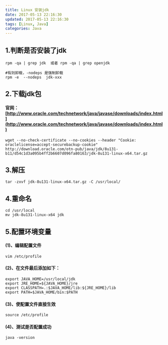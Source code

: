 ```yaml
---
title: Linux 安装jdk
date: 2017-05-13 22:16:30
updated: 2017-05-13 22:16:30
tags: [Linux, Java]
categories: Java
---
```

## 1.判断是否安装了jdk
```
rpm -qa | grep jdk  或者 rpm -qa | grep openjdk

#有则卸载，-nodeps 是强制卸载
rpm -e  --nodeps  jdk-xxx
```
## 2.下载jdk包
#### 官网：[http://www.oracle.com/technetwork/java/javase/downloads/index.html](http://www.oracle.com/technetwork/java/javase/downloads/index.html)
```
wget --no-check-certificate --no-cookies --header "Cookie: oraclelicense=accept-securebackup-cookie" http://download.oracle.com/otn-pub/java/jdk/8u131-b11/d54c1d3a095b4ff2b6607d096fa80163/jdk-8u131-linux-x64.tar.gz
```
## 3.解压
```
tar -zxvf jdk-8u131-linux-x64.tar.gz -C /usr/local/ 
```
## 4.重命名
```
cd /usr/local
mv jdk-8u131-linux-x64 jdk
```
## 5.配置环境变量
#### (1)、编辑配置文件
```
vim /etc/profile
```
#### (2)、在文件最后添加如下：
```
export JAVA_HOME=/usr/local/jdk
export JRE_HOME=${JAVA_HOME}/jre
export CLASSPATH=.:$JAVA_HOME/lib:${JRE_HOME}/lib
export PATH=$JAVA_HOME/bin:$PATH
```
#### (3)、使配置文件直接生效
```
source /etc/profile
```
#### (4)、测试是否配置成功
```
java -version
```
